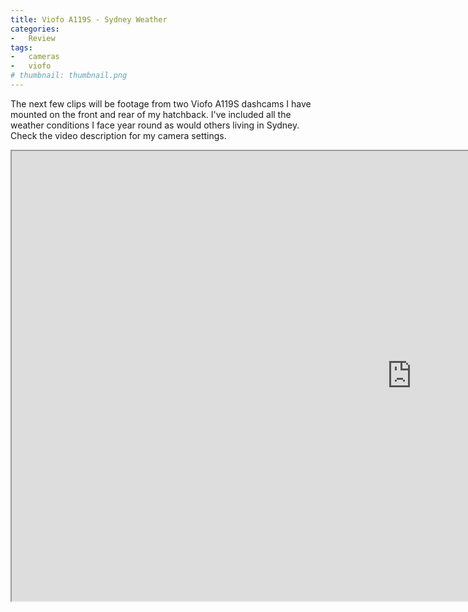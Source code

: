 ```yaml
---
title: Viofo A119S - Sydney Weather
categories:
-   Review
tags:
-   cameras
-   viofo
# thumbnail: thumbnail.png
---
```


The next few clips will be footage from two Viofo A119S dashcams I have mounted on the front and rear of my hatchback. I've included all the weather conditions I face year round as would others living in Sydney. Check the video description for my camera settings.

<!-- more -->

<iframe src="https://www.youtube.com/embed/vXF1ac_rL2Q" allowfullscreen width="1280" height="720"></iframe>
